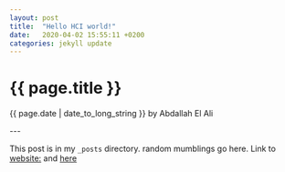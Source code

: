 ```yaml
---
layout: post
title:  "Hello HCI world!"
date:   2020-04-02 15:55:11 +0200
categories: jekyll update
---
```

{{ page.title }}
================

<p class="meta">{{ page.date | date_to_long_string }} by Abdallah El Ali</p>
---


This post is in my `_posts` directory. random mumblings go here. Link to [website:](/hciblog/) and [here](https://abdoelali.com)


<!-- [jekyll-talk]: https://talk.jekyllrb.com/ -->
